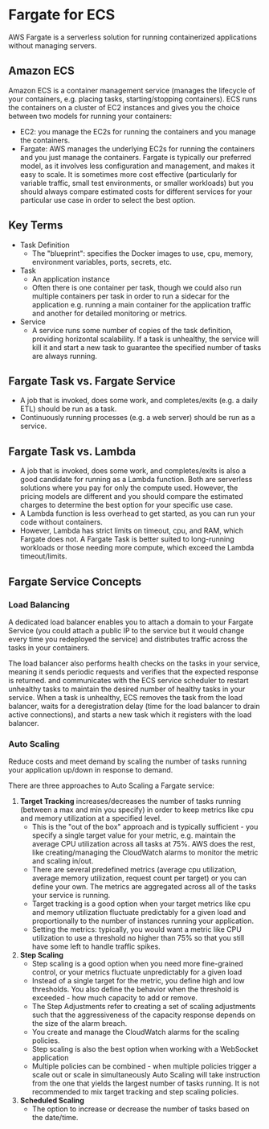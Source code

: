# Fargate for ECS
AWS Fargate is a serverless solution for running containerized applications without managing servers. 

## Amazon ECS
Amazon ECS is a container management service (manages the lifecycle of your containers, e.g. placing tasks, starting/stopping containers). ECS runs the containers on a cluster of EC2 instances and gives you the choice between two models for running your containers: 
   - EC2: you manage the EC2s for running the containers and you manage the containers. 
   - Fargate: AWS manages the underlying EC2s for running the containers and you just manage the containers. Fargate is typically our preferred model, as it involves less configuration and management, and makes it easy to scale. It is sometimes more cost effective (particularly for variable traffic, small test environments, or smaller workloads) but you should always compare estimated costs for different services for your particular use case in order to select the best option. 

## Key Terms
- Task Definition
   - The "blueprint": specifies the Docker images to use, cpu, memory, environment variables, ports, secrets, etc. 
- Task
   - An application instance
   - Often there is one container per task, though we could also run multiple containers per task in order to run a sidecar for the application e.g. running a main container for the application traffic and another for detailed monitoring or metrics. 
- Service
   - A service runs some number of copies of the task definition, providing horizontal scalability. If a task is unhealthy, the service will kill it and start a new task to guarantee the specified number of tasks are always running. 

## Fargate Task vs. Fargate Service
   - A job that is invoked, does some work, and completes/exits (e.g. a daily ETL) should be run as a task.
   - Continuously running processes (e.g. a web server) should be run as a service. 

## Fargate Task vs. Lambda
   - A job that is invoked, does some work, and completes/exits is also a good candidate for running as a Lambda function. Both are serverless solutions where you pay for only the compute used. However, the pricing models are different and you should compare the estimated charges to determine the best option for your specific use case. 
   - A Lambda function is less overhead to get started, as you can run your code without containers. 
   - However, Lambda has strict limits on timeout, cpu, and RAM, which Fargate does not. A Fargate Task is better suited to long-running workloads or those needing more compute, which exceed the Lambda timeout/limits.

## Fargate Service Concepts
### Load Balancing
A dedicated load balancer enables you to attach a domain to your Fargate Service (you could attach a public IP to the service but it would change every time you redeployed the service) and distributes traffic across the tasks in your containers. 

The load balancer also performs health checks on the tasks in your service, meaning it sends periodic requests and verifies that the expected response is returned. and communicates with the ECS service scheduler to restart unhealthy tasks to maintain the desired number of healthy tasks in your service. When a task is unhealthy, ECS removes the task from the load balancer, waits for a deregistration delay (time for the load balancer to drain active connections), and starts a new task which it registers with the load balancer. 

### Auto Scaling
Reduce costs and meet demand by scaling the number of tasks running your application up/down in response to demand.

There are three approaches to Auto Scaling a Fargate service:
1. **Target Tracking** increases/decreases the number of tasks running (between a max and min you specify) in order to keep metrics like cpu and memory utilization at a specified level.
   - This is the "out of the box" approach and is typically sufficient - you specify a single target value for your metric, e.g. maintain the average CPU utilization across all tasks at 75%. AWS does the rest, like creating/managing the CloudWatch alarms to monitor the metric and scaling in/out. 
   - There are several predefined metrics (average cpu utilization, average memory utilization, request count per target) or you can define your own. The metrics are aggregated across all of the tasks your service is running.
   - Target tracking is a good option when your target metrics like cpu and memory utilization fluctuate predictably for a given load and proportionally to the number of instances running your application. 
   - Setting the metrics: typically, you would want a metric like CPU utilization to use a threshold no higher than 75% so that you still have some left to handle traffic spikes. 
2. **Step Scaling** 
   - Step scaling is a good option when you need more fine-grained control, or your metrics fluctuate unpredictably for a given load
   - Instead of a single target for the metric, you define high and low thresholds. You also define the behavior when the threshold is exceeded - how much capacity to add or remove. 
   - The Step Adjustments refer to creating a set of scaling adjustments such that the aggressiveness of the capacity response depends on the size of the alarm breach. 
   - You create and manage the CloudWatch alarms for the scaling policies. 
   - Step scaling is also the best option when working with a WebSocket application 
   - Multiple policies can be combined - when multiple policies trigger a scale out or scale in simultaneously Auto Scaling will take instruction from the one that yields the largest number of tasks running. It is not recommended to mix target tracking and step scaling policies.
3. **Scheduled Scaling** 
   - The option to increase or decrease the number of tasks based on the date/time.

